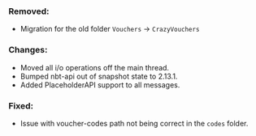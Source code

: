 ### Removed:
- Migration for the old folder `Vouchers` -> `CrazyVouchers`

### Changes:
- Moved all i/o operations off the main thread.
- Bumped nbt-api out of snapshot state to 2.13.1.
- Added PlaceholderAPI support to all messages.

### Fixed:
- Issue with voucher-codes path not being correct in the `codes` folder.